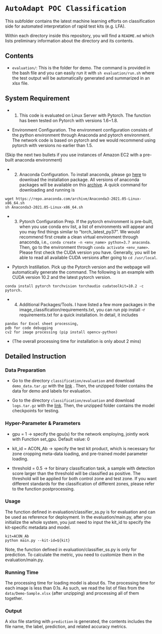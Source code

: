 # `AutoAdapt POC Classification`

This subfolder contains the latest machine learning efforts on classification side for automated interpretation of rapid test kits (e.g. LFA).

Within each directory inside this repository, you will find a `README.md` which lists preliminary information about the directory and its contents. 

## Contents

* `evaluation/`: This is the folder for demo. The command is provided in the bash file and you can easily run it with `sh evaluation/run.sh` where the test output will be automatically generated and summarized in an xlsx file. 


## System Requirement

* 1. This code is evaluated on Linux Server with Pytorch. The function has been tested on Pytorch with versions 1.6~1.8.

* Environment Configuration. The environment configuration consists of the python environment through Anaconda and pytorch environment. The network code is based on pytorch and we would recommend using pytorch with versions no earlier than 1.5. 

(Skip the next two bullets if you use instances of Amazon EC2 with a pre-built anaconda environment)

* 2. Anaconda Configuration. To install anaconda, please go <a href="https://www.anaconda.com/products/individual#macos/" target="_blank">here</a> to download the installation package. All versions of anaconda packages will be available on this <a href="https://repo.anaconda.com/archive/" target="_blank">archive</a>. A quick command for downloading and running is 
```
wget https://repo.anaconda.com/archive/Anaconda3-2021.05-Linux-x86_64.sh
sh Anaconda3-2021.05-Linux-x86_64.sh 
``` 

* 3. Pytorch Configuration Prep. If the pytorch environment is pre-built, when you use conda env list, a list of environments will appear and you may find things similar to “torch_latest_py37”. We would recommend first create a clean virtual environment through anaconda, i.e., `conda create -n <env_name> python=3.7 anaconda`. Then, go to the environment through `conda activate <env_name>`. Please first check the CUDA version you have. Generally, you will be able to read all available CUDA versions after going to `cd /usr/local`.

* Pytorch Instillation. Pick up the Pytorch version and the webpage will automatically generate the command. The following is an example with CUDA version 10.2 and the latest pytorch version. 
```
conda install pytorch torchvision torchaudio cudatoolkit=10.2 -c pytorch.
```

* 4. Additional Packages/Tools. I have listed a few more packages in the image_classification/requirements.txt, you can run pip install -r requirements.txt for a quick installation. In detail, it includes
```
pandas for Excel sheet processing,
pdb for code debugging
cv2 for image processing (pip install opencv-python)
```

* (The overall processing time for installation is only about 2 mins)

## Detailed Instruction

### Data Preparation

* Go to the directory `classification/evaluation` and download `demo_data.tar.gz` with the <a href="https://drive.google.com/file/d/15ayr0Q9zC_o_NSwvoKjPqq7LDnQ0zVs8/view?usp=sharing" target="_blank">link</a> . Then, the unzipped folder contains the data for demo and labels for evaluation.

* Go to the directory `classification/evaluation` and download `logs.tar.gz` with the  <a href="https://drive.google.com/file/d/1JyK8AW8WGJhO5SDztnFCVUuy-1_4QnFw/view?usp=share_link" target="_blank">link</a>. Then, the unzipped folder contains the model checkpoints for testing.

### Hyper-Parameter & Parameters

* gpu = 1 → specify the gpu(s) for the network employing, jointly work with Function set_gpu. Default value: 0

* kit_id = ACON_Ab → specify the test kit product, which is necessary for zone cropping meta-data loading, and pre-trained model parameter loading.  

* threshold = 0.5 → for binary classification task, a sample with detection score larger than the threshold will be classified as positive. The threshold will be applied for both control zone and test zone. If you want different standards for the classification of different zones, please refer to the function postprocessing. 

### Usage

The function defined in evaluation/classifier_ss.py is for evaluation and can be used as reference for deployment. In the evaluation/main.py, after you initialize the whole system, you just need to input the kit_id to specify the kit-specific metadata and model.

```
kit=ACON_Ab
python main.py --kit-id=${kit}
```

Note, the function defined in evaluation/classifier_ss.py is only for prediction. To calculate the metric, you need to customize them in the evaluation/main.py.

### Running Time
The processing time for loading model is about 6s. The processing time for each image is less than 0.1s. As such, we read the list of files from the `data/Demo-Sample.xlsx` (after unzipping) and processing all of them together.

### Output
A xlsx file starting with `prediction` is generated, the contents includes the file name, the label, prediction, and related accuracy metrics.